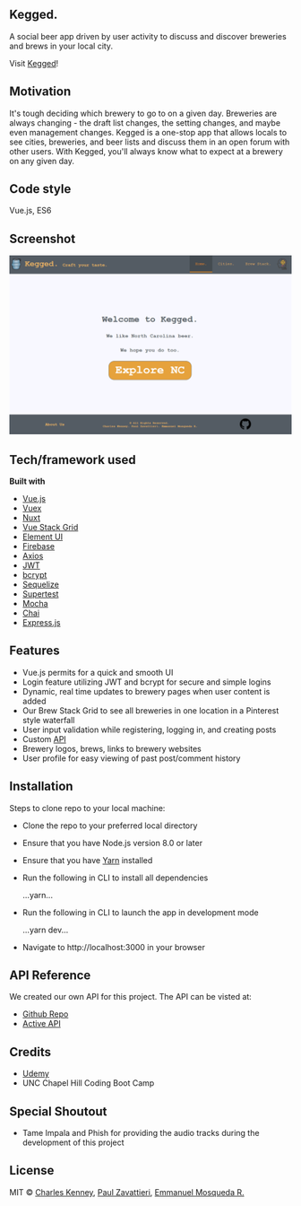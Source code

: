 ## Kegged.
A social beer app driven by user activity to discuss and discover breweries and brews in your local city.

Visit [Kegged]()!

## Motivation
It's tough deciding which brewery to go to on a given day. Breweries are always changing - the draft list changes, the setting changes, and maybe even management changes. Kegged is a one-stop app that allows locals to see cities, breweries, and beer lists and discuss them in an open forum with other users. With Kegged, you'll always know what to expect at a brewery on any given day.

## Code style
Vue.js, ES6
 
## Screenshot
![screenshot of home](./static/readme/home.png)

## Tech/framework used
<b>Built with</b>
- [Vue.js](https://vuejs.org/)
- [Vuex](https://github.com/vuejs/vuex)
- [Nuxt](https://nuxtjs.org/)
- [Vue Stack Grid](https://www.npmjs.com/package/vue-stack-grid)
- [Element UI](http://element.eleme.io/#/en-US)
- [Firebase](https://console.firebase.google.com/?pli=1)
- [Axios](https://www.axios.com/)
- [JWT](https://jwt.io/)
- [bcrypt](https://www.npmjs.com/package/bcrypt)
- [Sequelize](http://docs.sequelizejs.com/)
- [Supertest](https://www.npmjs.com/package/supertest)
- [Mocha](https://mochajs.org/)
- [Chai](http://chaijs.com/)
- [Express.js](https://expressjs.com/)

## Features
- Vue.js permits for a quick and smooth UI
- Login feature utilizing JWT and bcrypt for secure and simple logins
- Dynamic, real time updates to brewery pages when user content is added
- Our Brew Stack Grid to see all breweries in one location in a Pinterest style waterfall
- User input validation while registering, logging in, and creating posts
- Custom [API](https://github.com/kegged/api)
- Brewery logos, brews, links to brewery websites
- User profile for easy viewing of past post/comment history

## Installation
Steps to clone repo to your local machine:

- Clone the repo to your preferred local directory
- Ensure that you have Node.js version 8.0 or later
- Ensure that you have [Yarn](https://yarnpkg.com/en/) installed
- Run the following in CLI to install all dependencies
    
    ...yarn...

- Run the following in CLI to launch the app in development mode

    ...yarn dev...

- Navigate to http://localhost:3000 in your browser

## API Reference
We created our own API for this project. The API can be visted at:

- [Github Repo](https://github.com/kegged/api)
- [Active API](https://kegged-api.herokuapp.com/)

## Credits
- [Udemy](https://www.udemy.com/)
- UNC Chapel Hill Coding Boot Camp

## Special Shoutout
- Tame Impala and Phish for providing the audio tracks during the development of this project

## License
MIT © [Charles Kenney](https://github.com/Charliekenney23), [Paul Zavattieri](https://github.com/paulz92), [Emmanuel Mosqueda R.](https://github.com/Emmamr)